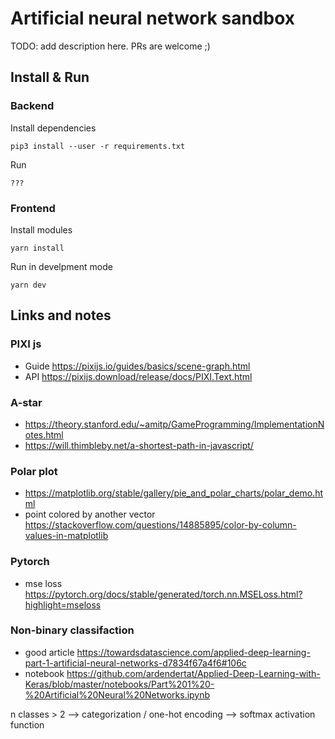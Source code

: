 # Artificial neural network sandbox

TODO: add description here. PRs are welcome ;)


## Install & Run

### Backend

Install dependencies

```
pip3 install --user -r requirements.txt
```

Run

```
???
```


### Frontend

Install modules

```
yarn install
```

Run in develpment mode

```
yarn dev
```

## Links and notes

### PIXI js

- Guide https://pixijs.io/guides/basics/scene-graph.html
- API https://pixijs.download/release/docs/PIXI.Text.html

### A-star

- https://theory.stanford.edu/~amitp/GameProgramming/ImplementationNotes.html
- https://will.thimbleby.net/a-shortest-path-in-javascript/


### Polar plot

- https://matplotlib.org/stable/gallery/pie_and_polar_charts/polar_demo.html
- point colored by another vector https://stackoverflow.com/questions/14885895/color-by-column-values-in-matplotlib


### Pytorch

- mse loss https://pytorch.org/docs/stable/generated/torch.nn.MSELoss.html?highlight=mseloss


### Non-binary classifaction

- good article https://towardsdatascience.com/applied-deep-learning-part-1-artificial-neural-networks-d7834f67a4f6#106c
- notebook https://github.com/ardendertat/Applied-Deep-Learning-with-Keras/blob/master/notebooks/Part%201%20-%20Artificial%20Neural%20Networks.ipynb

n classes > 2 --> categorization / one-hot encoding --> softmax activation function
